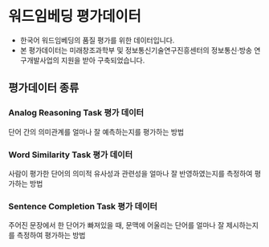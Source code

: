 # 워드임베딩 평가데이터
- 한국어 워드임베딩의 품질 평가를 위한 데이터입니다.
- 본 평가데이터는 미래창조과학부 및 정보통신기술연구진흥센터의 정보통신·방송 연구개발사업의 지원을 받아 구축되었습니다.

## 평가데이터 종류
### Analog Reasoning Task 평가 데이터
단어 간의 의미관계를 얼마나 잘 예측하는지를 평가하는 방법
### Word Similarity Task 평가 데이터
사람이 평가한 단어의 의미적 유사성과 관련성을 얼마나 잘 반영하였는지를  측정하여 평가하는 방법
### Sentence Completion Task 평가 데이터
주어진 문장에서 한 단어가 빠져있을 때, 문맥에 어울리는 단어를 얼마나 잘 제시하는지를 측정하여 평가하는 방법


